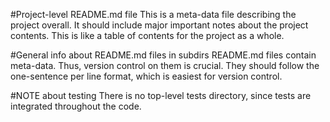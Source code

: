 #Project-level README.md file
This is a meta-data file describing the project overall.
It should include major important notes about the project contents.
This is like a table of contents for the project as a whole.

#General info about README.md files in subdirs
README.md files contain meta-data.
Thus, version control on them is crucial.
They should follow the one-sentence per line format, which is easiest for version control.

#NOTE about testing
There is no top-level tests directory, since tests are integrated throughout the code.

